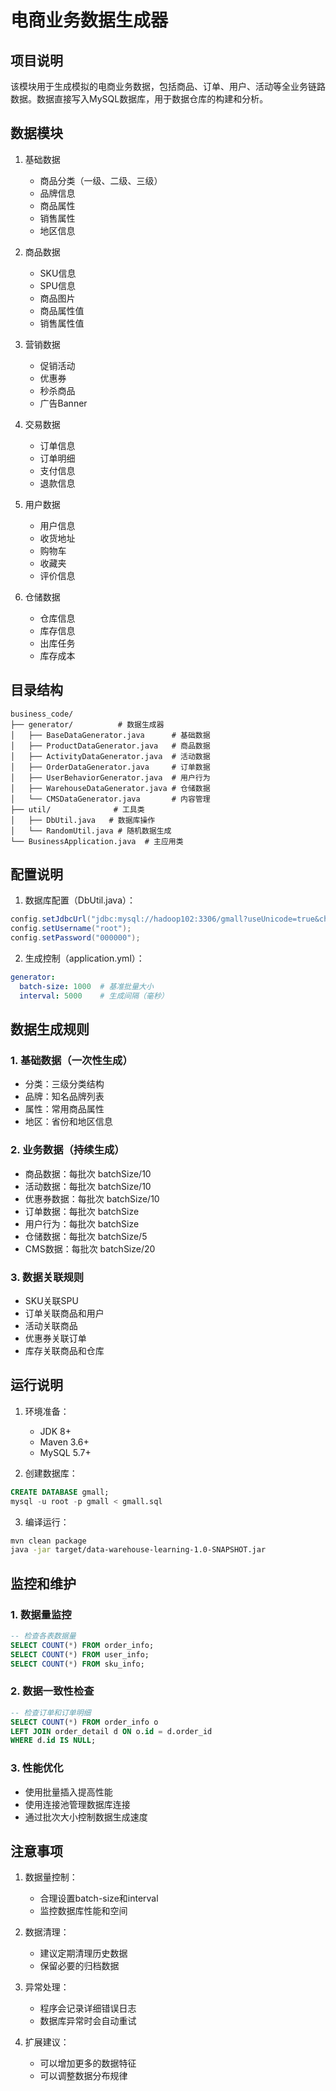 # 电商业务数据生成器

## 项目说明
该模块用于生成模拟的电商业务数据，包括商品、订单、用户、活动等全业务链路数据。数据直接写入MySQL数据库，用于数据仓库的构建和分析。

## 数据模块
1. 基础数据
   - 商品分类（一级、二级、三级）
   - 品牌信息
   - 商品属性
   - 销售属性
   - 地区信息

2. 商品数据
   - SKU信息
   - SPU信息
   - 商品图片
   - 商品属性值
   - 销售属性值

3. 营销数据
   - 促销活动
   - 优惠券
   - 秒杀商品
   - 广告Banner

4. 交易数据
   - 订单信息
   - 订单明细
   - 支付信息
   - 退款信息

5. 用户数据
   - 用户信息
   - 收货地址
   - 购物车
   - 收藏夹
   - 评价信息

6. 仓储数据
   - 仓库信息
   - 库存信息
   - 出库任务
   - 库存成本

## 目录结构
```
business_code/
├── generator/          # 数据生成器
│   ├── BaseDataGenerator.java      # 基础数据
│   ├── ProductDataGenerator.java   # 商品数据
│   ├── ActivityDataGenerator.java  # 活动数据
│   ├── OrderDataGenerator.java     # 订单数据
│   ├── UserBehaviorGenerator.java  # 用户行为
│   ├── WarehouseDataGenerator.java # 仓储数据
│   └── CMSDataGenerator.java       # 内容管理
├── util/              # 工具类
│   ├── DbUtil.java   # 数据库操作
│   └── RandomUtil.java # 随机数据生成
└── BusinessApplication.java  # 主应用类
```

## 配置说明
1. 数据库配置（DbUtil.java）：
```java
config.setJdbcUrl("jdbc:mysql://hadoop102:3306/gmall?useUnicode=true&characterEncoding=utf-8&useSSL=false");
config.setUsername("root");
config.setPassword("000000");
```

2. 生成控制（application.yml）：
```yaml
generator:
  batch-size: 1000  # 基准批量大小
  interval: 5000    # 生成间隔（毫秒）
```

## 数据生成规则

### 1. 基础数据（一次性生成）
- 分类：三级分类结构
- 品牌：知名品牌列表
- 属性：常用商品属性
- 地区：省份和地区信息

### 2. 业务数据（持续生成）
- 商品数据：每批次 batchSize/10
- 活动数据：每批次 batchSize/10
- 优惠券数据：每批次 batchSize/10
- 订单数据：每批次 batchSize
- 用户行为：每批次 batchSize
- 仓储数据：每批次 batchSize/5
- CMS数据：每批次 batchSize/20

### 3. 数据关联规则
- SKU关联SPU
- 订单关联商品和用户
- 活动关联商品
- 优惠券关联订单
- 库存关联商品和仓库

## 运行说明
1. 环境准备：
   - JDK 8+
   - Maven 3.6+
   - MySQL 5.7+

2. 创建数据库：
```sql
CREATE DATABASE gmall;
mysql -u root -p gmall < gmall.sql
```

3. 编译运行：
```bash
mvn clean package
java -jar target/data-warehouse-learning-1.0-SNAPSHOT.jar
```

## 监控和维护

### 1. 数据量监控
```sql
-- 检查各表数据量
SELECT COUNT(*) FROM order_info;
SELECT COUNT(*) FROM user_info;
SELECT COUNT(*) FROM sku_info;
```

### 2. 数据一致性检查
```sql
-- 检查订单和订单明细
SELECT COUNT(*) FROM order_info o 
LEFT JOIN order_detail d ON o.id = d.order_id 
WHERE d.id IS NULL;
```

### 3. 性能优化
- 使用批量插入提高性能
- 使用连接池管理数据库连接
- 通过批次大小控制数据生成速度

## 注意事项
1. 数据量控制：
   - 合理设置batch-size和interval
   - 监控数据库性能和空间

2. 数据清理：
   - 建议定期清理历史数据
   - 保留必要的归档数据

3. 异常处理：
   - 程序会记录详细错误日志
   - 数据库异常时会自动重试

4. 扩展建议：
   - 可以增加更多的数据特征
   - 可以调整数据分布规律 
